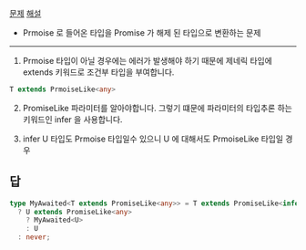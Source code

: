 [문제](https://www.typescriptlang.org/play?#code/PQKgUABBCMAcCcEC0ECCB3AhgSwC4FMATSZJM8kgIwE8IBZTAY23wCsIBlbAawHsAnTBAAUAAQC2TFqwDOPAZgCUEAMSAbIcADY6oAO-XuOwz8qygFdsAG1xJsAOzAkVTiIAnJwBzdDqAAU9Bo4AExiEBMGsABcYhAAYXAUPHABdGIQAQawA+hwA9xiMjAF3GIQAjxwBFxiEAZVoAaCEAJUdjElKiMwBZuwHHRpMAByYhAFtHAbtbAGJqIQBlRiEAMIazswBk6wBSxgH5PCEAIMcAdoYAuCEATlqaIAAMffUN8AB4AUQAPTHFtC3wAFWptfAA+ZYyc-KLlvYOj0-P8ZdzWjsBu0dy+nOGYxIyxBuBkJFwbwgT0OxzOFwgAF4IGs-FsZLh+HYAOaXcaQhEAJXwMlMViR9GoGBwBEIO32sNeF0uEGAwAgGKxtmxwJB4xZgBzZwAZM3MANoCbDYuyYCwQTD8XDYRjHAC6wgAFrhcNoZDM2YR8AA3AB0uF4wEkjDkfEEwEwhENmFsjCISAJJMYWO01nwu3w-GYRhkSAAjqYSYreLYkNAkAAWACs3DjyhoEFFEikbGtCjVmu1urZUtw6tMlGNjH0FqzsnkgkU-IgAHE8AAJMvRQA4gxBAC89gAY6ub5nV64Bgxjq42yY0CbHAODwYB8MAgYAOUAQAD6W+3O+3EEAN6N92KAFXnADstEEigFIOze728biArhzuynUvBETYnCC+gi2QgyFG+BsAAyPBbE61CXCyyKft++C-v+qLAaBmx2AAZv6EAAKosiMWFfrsP5-gB6xGCB3BgbYEEQLhdBUlgb50thEBzJhzEQLYRr+gA3GuIA3neO4QIAMouACVDgAdSxAgAA82kIn8QJW4Pqu2CHAIuAQM+ADe0JhjKRR7BcjBqQAvhAqG+BAADkojukg44ysc3IksApiKhYMgWU+UIABoUohRibJyOJ4s+ACavmAf5WmoSwFiEHMtimOIlAYUZwVQgAWuFJFbH56KYjiEAAD7sYlyX8JBYDPul0BZWimy5fVEV5Vy2JFRAlC8LwxxOpBaUIp+yJaSWcFzMIUaoWS0UWMccUiPK2LxaV-rKIiLLgSta2URARmeQijCYEGFKiiQ+n4IZOw6RYmy0a+tKbF5lxFIF3KQQUJ27AZuAXaYMrXXRNLviFj0QFFMWzQlSUpa972fd9v03fRd3pcDz2tcVENldDUCned2yXX9t3vtVKP5dybUdV1+A9Y9MNnV9eM-VdCMA3SJzAxj-rQyqa7stZwa+p9SD+no-CVVCwsCBSzMMZsHPlbxcnyRAgAnTYAMuMQIAF02ACM1isCYpYCgCQLKAKgTgCvTRAgCvNYABOOABqrA4QEOhajjI46TjI078LO852rYMjoP6i68EbEBm729uOyOY4TlOM5zggwAyF1LnYFG4JQCyyuAB6dEBuIAOBPzIOWrDmyUdux7s5Lo+QA) [해설](https://ghaiklor.github.io/type-challenges-solutions/ko/easy-awaited.html)

- Prmoise 로 들어온 타입을 Promise 가 해제 된 타입으로 변환하는 문제

---

1. Prmoise 타입이 아닐 경우에는 에러가 발생해야 하기 때문에 제네릭 타입에 extends 키워드로 조건부 타입을 부여합니다.

```ts
T extends PrmoiseLike<any>
```

2. PromiseLike 파라미터를 알아야합니다. 그렇기 떄문에 파라미터의 타입추론 하는 키워드인 infer 을 사용합니다.

3. infer U 타입도 Prmoise 타입일수 있으니 U 에 대해서도 PrmoiseLike 타입일 경우

## 답

```ts
type MyAwaited<T extends PromiseLike<any>> = T extends PromiseLike<infer U>
  ? U extends PromiseLike<any>
    ? MyAwaited<U>
    : U
  : never;
```
